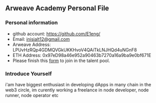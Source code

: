 ## Arweave Academy Personal File

### Personal information

- github account: https://github.com/E1eng/
- Email: inisialt12@gmail.com
- Arweave Address: LPUvHzRQp4GDMQVGkUKKHvoV4QAiTkLNJHQd4uNGnF8
- ETH Address: 0x97eD98a46e952a90463b7270a16a9ba9e0bf671E
- Please finish this [form](https://docs.google.com/forms/d/e/1FAIpQLSfWA5fIIcBgmRppm3jNz5vmf9Mai_QMVil-2pO4r7YKn_Zhtw/viewform?usp=sf_link) to join in the talent pool.

### Introduce Yourself
 i'am have biggest enthusiast in developing dApps in many chain in the web3 circle, im curently working a freelance in node developer, node runner, node operator etc
